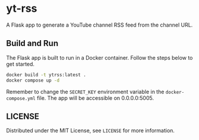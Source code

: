 # yt-rss

A Flask app to generate a YouTube channel RSS feed from the channel URL.

## Build and Run

The Flask app is built to run in a Docker container. Follow the steps below to get started.

```bash
docker build -t ytrss:latest .
docker compose up -d
```

Remember to change the `SECRET_KEY` environment variable in the `docker-compose.yml` file. The app will be accessible on 0.0.0.0:5005.

## LICENSE

Distributed under the MIT License, see `LICENSE` for more information.
